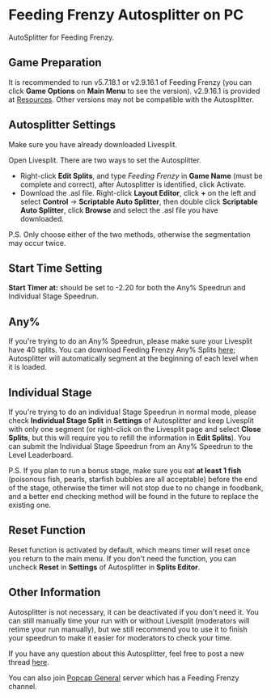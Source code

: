 # Feeding Frenzy Autosplitter on PC

AutoSplitter for Feeding Frenzy.

## Game Preparation

It is recommended to run v5.7.18.1 or v2.9.16.1 of Feeding Frenzy (you can click **Game Options** on **Main Menu** to see the version). v2.9.16.1 is provided at [Resources](https://www.speedrun.com/feeding_frenzy/resources). Other versions may not be compatible with the Autosplitter.

## Autosplitter Settings

Make sure you have already downloaded Livesplit.

Open Livesplit. There are two ways to set the Autosplitter.

* Right-click **Edit Splits**, and type *Feeding Frenzy* in **Game Name** (must be complete and correct),  after Autosplitter is identified, click Activate.
* Download the .asl file. Right-click **Layout Editor**, click **+** on the left and select **Control** -> **Scriptable Auto Splitter**, then double click **Scriptable Auto Splitter**, click **Browse** and select the .asl file you have downloaded.

P.S. Only choose either of the two methods, otherwise the segmentation may occur twice.

## Start Time Setting

**Start Timer at:** should be set to -2.20 for both the Any% Speedrun and Individual Stage Speedrun.

## Any%

If you're trying to do an Any% Speedrun, please make sure your Livesplit have 40 splits. You can download Feeding Frenzy Any% Splits [here](https://www.speedrun.com/feeding_frenzy/resources); Autosplitter will automatically segment at the beginning of each level when it is loaded.

## Individual Stage

If you're trying to do an individual Stage Speedrun in normal mode, please check **Individual Stage Split** in **Settings** of Autosplitter and keep Livesplit with only one segment (or right-click on the Livesplit page and select **Close Splits**, but this will require you to refill the information in **Edit Splits**). You can submit the Individual Stage Speedrun from an Any% Speedrun to the Level Leaderboard.

P.S. If you plan to run a bonus stage, make sure you eat **at least 1 fish** (poisonous fish, pearls, starfish bubbles are all acceptable) before the end of the stage, otherwise the timer will not stop due to no change in foodbank, and a better end checking method will be found in the future to replace the existing one.

## Reset Function 

Reset function is activated by default, which means timer will reset once you return to the main menu. If you don't need the function, you can uncheck **Reset** in **Settings** of Autosplitter in **Splits Editor**.

## Other Information

Autosplitter is not necessary, it can be deactivated if you don't need it. You can still manually time your run with or without Livesplit (moderators will retime your run manually), but we still recommend you to use it to finish your speedrun to make it easier for moderators to check your time.

If you have any question about this Autosplitter, feel free to post a new thread [here](https://www.speedrun.com/feeding_frenzy/forum).

You can also join [Popcap General](https://discord.gg/cnUe7dhNfS) server which has a Feeding Frenzy channel.
